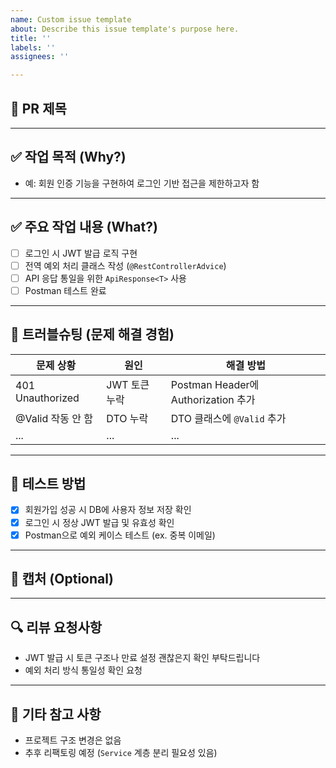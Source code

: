 ```yaml
---
name: Custom issue template
about: Describe this issue template's purpose here.
title: ''
labels: ''
assignees: ''

---
```


## 📌 PR 제목
<!-- ex. feat: 로그인 기능 구현 / fix: 회원가입 시 null 에러 수정 -->

---

## ✅ 작업 목적 (Why?)
<!-- 이번 PR을 통해 무엇을 해결하고자 했나요? -->

- 예: 회원 인증 기능을 구현하여 로그인 기반 접근을 제한하고자 함

---

## ✅ 주요 작업 내용 (What?)
<!-- 주요 구현/수정/리팩토링/문서화 등의 내용을 bullet 형식으로 정리해주세요 -->

- [ ] 로그인 시 JWT 발급 로직 구현
- [ ] 전역 예외 처리 클래스 작성 (`@RestControllerAdvice`)
- [ ] API 응답 통일을 위한 `ApiResponse<T>` 사용
- [ ] Postman 테스트 완료

---

## 🐞 트러블슈팅 (문제 해결 경험)
<!-- 개발 중 겪은 문제와 해결 방법이 있다면 자유롭게 작성해주세요 -->

| 문제 상황 | 원인 | 해결 방법 |
|-----------|------|-----------|
| 401 Unauthorized | JWT 토큰 누락 | Postman Header에 Authorization 추가 |
| @Valid 작동 안 함 | DTO 누락 | DTO 클래스에 `@Valid` 추가 |
|...|...|...|

---

## 🧪 테스트 방법
<!-- 어떻게 테스트했고 어떤 결과가 나왔는지 간단히 작성해주세요 -->

- [x] 회원가입 성공 시 DB에 사용자 정보 저장 확인
- [x] 로그인 시 정상 JWT 발급 및 유효성 확인
- [x] Postman으로 예외 케이스 테스트 (ex. 중복 이메일)

---

## 📸 캡처 (Optional)
<!-- UI 작업 또는 API 응답 결과 등을 스크린샷으로 첨부해주세요 -->
<!-- 예: Postman 응답 캡처, 화면 UI 변경 캡처 등 -->

---

## 🔍 리뷰 요청사항
<!-- 리뷰어에게 중점적으로 봐줬으면 하는 부분이 있다면 알려주세요 -->

- JWT 발급 시 토큰 구조나 만료 설정 괜찮은지 확인 부탁드립니다
- 예외 처리 방식 통일성 확인 요청

---

## 📝 기타 참고 사항
<!-- 해당 PR에 대해 부가적으로 설명하고 싶은 내용이 있다면 작성해주세요 -->

- 프로젝트 구조 변경은 없음
- 추후 리팩토링 예정 (`Service` 계층 분리 필요성 있음)
